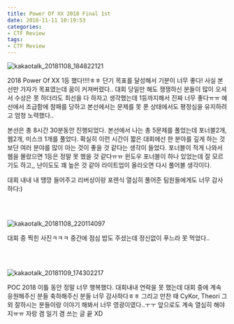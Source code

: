 ```yaml
---
title: Power Of XX 2018 Final 1st
date: 2018-11-11 10:19:53
categories:
- CTF Review
tags:
- CTF Review
---
```



![kakaotalk_20181108_184822121](https://user-images.githubusercontent.com/36659181/48307915-9c9c1880-e59a-11e8-88ee-52a7cee2a64c.jpg)

2018 Power Of XX 1등 했다!!!!ㅎㅎ 단기 목표를 달성해서 기분이 너무 좋다! 사실 본선만 가자가 목표였는데 꿈이 커져버렸다.. 대회 당일만 해도 쟁쟁하신 분들이 많이 오셔서 수상은 못 하더라도 최선을 다 하자고 생각했는데 1등까지해서 진짜 너무 좋다ㅠㅠ 예선에서 조급함에 참패를 당하고 본선에서는 문제를 못 푼 상태에서도 평정심을 유지하려고 엄청 노력했다..

본선은 총 8시간 30분동안 진행되었다. 본선에서 나는 총 5문제를 풀었는데 포너블2개, 웹2개, 미스크 1개를 풀었다. 확실히 이런 시간이 짧은 대회에선 한 분야를 깊게 하는 것 보단 여러 분야를 많이 아는 것이 좋을 것 같다는 생각이 들었다. 포너블이 적게 나와서 웹을 몰랐으면 1등은 정말 못 했을 것 같다ㅠㅠ 윈도우 포너블이 하나 있었는데 잘 모르기도 하고,, 난이도도 꽤 높은 것 같아 라이트업이 올라오면 다시 풀어볼 생각이다.

대회 내내 내 땡깡 들어주고 리버싱이랑 포렌식 열심히 풀어준 팀원들에게도 너무 감사하다:)

</br></br>

![kakaotalk_20181108_220114097](https://user-images.githubusercontent.com/36659181/48307912-8d1ccf80-e59a-11e8-98bb-4591ab70513c.jpg)

대회 중 찍힌 사진ㅋㅋㅋ 중간에 점심 밥도 주셨는데 정신없이 푸느라 못 먹었다.. 

</br></br>

![kakaotalk_20181109_174302217](https://user-images.githubusercontent.com/36659181/48307972-2bf5fb80-e59c-11e8-8b85-17c1731e26ee.jpg)

POC 2018 이틀 동안 정말 너무 행복했다. 대회내내 연락을 못 했는데 대회 중에 계속 응원해주신 분들 축하해주신 분들 너무 감사하다ㅎㅎ 그리고 만찬 때 CyKor, Theori 그 외 잘하시는 분들이랑 이야기 해봐서 너무 영광이였다..ㅜㅜ 앞으로도 계속 열심히 해야지ㅠㅠ 자랑 겸 일기 겸 쓰는 글 끝 XD

